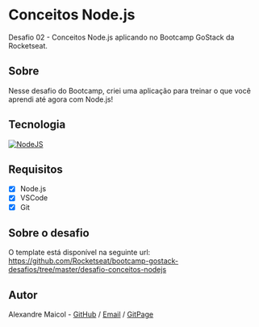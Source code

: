 # Conceitos Node.js
Desafio 02 - Conceitos Node.js aplicando no Bootcamp GoStack da Rocketseat.

## Sobre
Nesse desafio do Bootcamp, criei uma aplicação para treinar o que você aprendi até agora com Node.js!

## Tecnologia
<a href="https://nodejs.org/en/">
  <img src="https://img.shields.io/static/v1?label=Node&message=JS&color=blue?style=plastic&logo=Node.js" alt="NodeJS" />
</a>

## Requisitos
- [x] Node.js
- [x] VSCode
- [x] Git

## Sobre o desafio
O template está disponível na seguinte url: https://github.com/Rocketseat/bootcamp-gostack-desafios/tree/master/desafio-conceitos-nodejs

## Autor
Alexandre Maicol - [GitHub](https://github.com/alexandre-maicol) / [Email](mailto:alexandre-maicol@hotmai.com) / [GitPage](https://alexandre-maicol.github.io)
